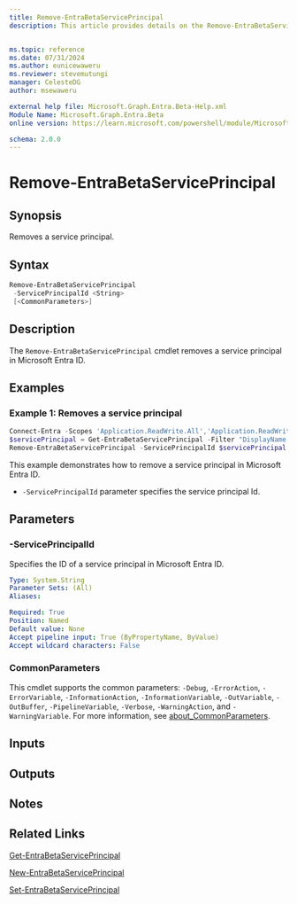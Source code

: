 ```yaml
---
title: Remove-EntraBetaServicePrincipal
description: This article provides details on the Remove-EntraBetaServicePrincipal command.


ms.topic: reference
ms.date: 07/31/2024
ms.author: eunicewaweru
ms.reviewer: stevemutungi
manager: CelesteDG
author: msewaweru

external help file: Microsoft.Graph.Entra.Beta-Help.xml
Module Name: Microsoft.Graph.Entra.Beta
online version: https://learn.microsoft.com/powershell/module/Microsoft.Graph.Entra.Beta/Remove-EntraBetaServicePrincipal

schema: 2.0.0
---
```


# Remove-EntraBetaServicePrincipal

## Synopsis

Removes a service principal.

## Syntax

```powershell
Remove-EntraBetaServicePrincipal 
 -ServicePrincipalId <String> 
 [<CommonParameters>]
```

## Description

The `Remove-EntraBetaServicePrincipal` cmdlet removes a service principal in Microsoft Entra ID.

## Examples

### Example 1: Removes a service principal

```powershell
Connect-Entra -Scopes 'Application.ReadWrite.All','Application.ReadWrite.OwnedBy'
$servicePrincipal = Get-EntraBetaServicePrincipal -Filter "DisplayName eq '<service-principal-display-name>'"
Remove-EntraBetaServicePrincipal -ServicePrincipalId $servicePrincipal.ObjectId
```

This example demonstrates how to remove a service principal in Microsoft Entra ID.

- `-ServicePrincipalId` parameter specifies the service principal Id.

## Parameters

### -ServicePrincipalId

Specifies the ID of a service principal in Microsoft Entra ID.

```yaml
Type: System.String
Parameter Sets: (All)
Aliases:

Required: True
Position: Named
Default value: None
Accept pipeline input: True (ByPropertyName, ByValue)
Accept wildcard characters: False
```

### CommonParameters

This cmdlet supports the common parameters: `-Debug`, `-ErrorAction`, `-ErrorVariable`, `-InformationAction`, `-InformationVariable`, `-OutVariable`, `-OutBuffer`, `-PipelineVariable`, `-Verbose`, `-WarningAction`, and `-WarningVariable`. For more information, see [about_CommonParameters](https://go.microsoft.com/fwlink/?LinkID=113216).

## Inputs

## Outputs

## Notes

## Related Links

[Get-EntraBetaServicePrincipal](Get-EntraBetaServicePrincipal.md)

[New-EntraBetaServicePrincipal](New-EntraBetaServicePrincipal.md)

[Set-EntraBetaServicePrincipal](Set-EntraBetaServicePrincipal.md)
